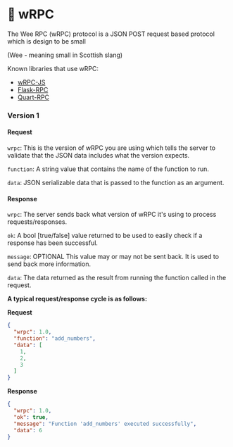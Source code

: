 # 📡 wRPC

The Wee RPC (wRPC) protocol is a JSON POST request based protocol which is design to be small 

(Wee - meaning small in Scottish slang)

Known libraries that use wRPC:

- [wRPC-JS](https://github.com/CheeseCake87/wrpc-js)
- [Flask-RPC](https://github.com/CheeseCake87/flask-rpc)
- [Quart-RPC](https://github.com/CheeseCake87/quart-rpc)

### Version 1

#### Request

`wrpc`: This is the version of wRPC you are using which tells the server to validate that the JSON data includes what the version expects.

`function`: A string value that contains the name of the function to run.

`data`: JSON serializable data that is passed to the function as an argument.

#### Response

`wrpc`: The server sends back what version of wRPC it's using to process requests/responses.

`ok`: A bool [true/false] value returned to be used to easily check if a response has been successful.

`message`: OPTIONAL This value may or may not be sent back. It is used to send back more information.

`data`: The data returned as the result from running the function called in the request.

**A typical request/response cycle is as follows:**

**Request**

```json
{
  "wrpc": 1.0,
  "function": "add_numbers",
  "data": [
    1,
    2,
    3
  ]
}
```

**Response**

```json
{
  "wrpc": 1.0,
  "ok": true,
  "message": "Function 'add_numbers' executed successfully",
  "data": 6
}
```
